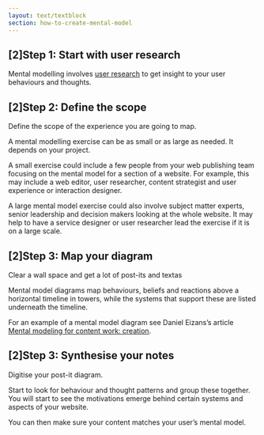 ```yaml
---
layout: text/textblock
section: how-to-create-mental-model
---
```

## [2]Step 1: Start with user research
Mental modelling involves [user research](/user-research) to get insight to your user behaviours and thoughts.

## [2]Step 2: Define the scope
Define the scope of the experience you are going to map.

A mental modelling exercise can be as small or as large as needed. It depends on your project. 

A small exercise could include a few people from your web publishing team focusing on the mental model for a section of a website. For example, this may include a web editor, user researcher, content strategist and user experience or interaction designer.

A large mental model exercise could also involve subject matter experts, senior leadership and decision makers looking at the whole website. It may help to have a service designer or user researcher lead the exercise if it is on a large scale.

## [2]Step 3: Map your diagram

Clear a wall space and get a lot of post-its and textas

Mental model diagrams map behaviours, beliefs and reactions above a horizontal timeline in towers, while the systems that support these are listed underneath the timeline.

For an example of a mental model diagram see Daniel Eizans’s article [Mental modeling for content work: creation](http://danieleizans.com/2012/03/mental-modeling-for-content-work-creation/).

## [2]Step 3: Synthesise your notes
Digitise your post-it diagram. 

Start to look for behaviour and thought patterns and group these together. You will start to see the motivations emerge behind certain systems and aspects of your website.

You can then make sure your content matches your user’s mental model.

